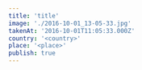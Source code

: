 ```yaml
---
title: 'title'
image: './2016-10-01_13-05-33.jpg'
takenAt: '2016-10-01T11:05:33.000Z'
country: '<country>'
place: '<place>'
publish: true
---
```

